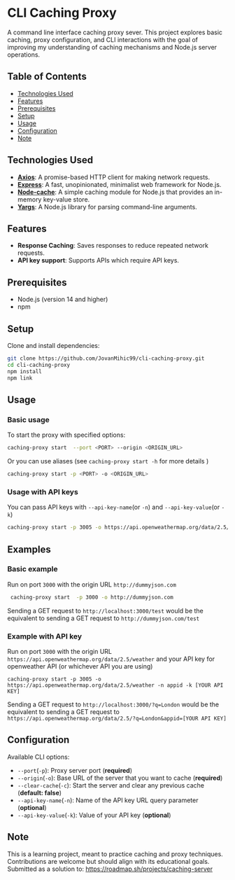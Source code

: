 # CLI Caching Proxy

A command line interface caching proxy sever.
This project explores basic caching, proxy configuration, and CLI interactions with the goal of improving my understanding of caching mechanisms and Node.js server operations.

## Table of Contents

- [Technologies Used](#technologies-used)
- [Features](#features)
- [Prerequisites](#prerequisites)
- [Setup](#setup)
- [Usage](#usage)
- [Configuration](#configuration)
- [Note](#note)

## Technologies Used

- **[Axios](https://axios-http.com/)**: A promise-based HTTP client for making network requests.
- **[Express](https://expressjs.com/)**: A fast, unopinionated, minimalist web framework for Node.js.
- **[Node-cache](https://www.npmjs.com/package/node-cache)**: A simple caching module for Node.js that provides an in-memory key-value store.
- **[Yargs](https://github.com/yargs/yargs)**: A Node.js library for parsing command-line arguments.

## Features

- **Response Caching**: Saves responses to reduce repeated network requests.
- **API key support**: Supports APIs which require API keys.

## Prerequisites

- Node.js (version 14 and higher)
- npm

## Setup

Clone and install dependencies:

```bash
git clone https://github.com/JovanMihic99/cli-caching-proxy.git
cd cli-caching-proxy
npm install
npm link
```

## Usage

### Basic usage

To start the proxy with specified options:

```bash
caching-proxy start  --port <PORT> --origin <ORIGIN_URL>
```

Or you can use aliases (see `caching-proxy start -h` for more details )

```bash
caching-proxy start -p <PORT> -o <ORIGIN_URL>
```

### Usage with API keys

You can pass API keys with `--api-key-name`(or `-n`) and `--api-key-value`(or `-k`)

```bash
caching-proxy start -p 3005 -o https://api.openweathermap.org/data/2.5/weather -n appid -k [YOUR API KEY]
```

## Examples

### Basic example

Run on port `3000` with the origin URL `http://dummyjson.com`

```bash
 caching-proxy start  -p 3000 -o http://dummyjson.com
```

Sending a GET request to `http://localhost:3000/test` would be the equivalent to sending a GET request to `http://dummyjson.com/test`

### Example with API key

Run on port `3000` with the origin URL `https://api.openweathermap.org/data/2.5/weather` and your API key for openweather API (or whichever API you are using)

```
caching-proxy start -p 3005 -o https://api.openweathermap.org/data/2.5/weather -n appid -k [YOUR API KEY]
```

Sending a GET request to `http://localhost:3000/?q=London` would be the equivalent to sending a GET request to `https://api.openweathermap.org/data/2.5/?q=London&appid=[YOUR API KEY]`

## Configuration

Available CLI options:

- `--port`(`-p`): Proxy server port (**required**)
- `--origin`(`-o`): Base URL of the server that you want to cache (**required**)
- `--clear-cache`(`-c`): Start the server and clear any previous cache (**default: false**)
- `--api-key-name`(`-n`): Name of the API key URL query parameter (**optional**)
- `--api-key-value`(`-k`): Value of your API key (**optional**)

## Note

This is a learning project, meant to practice caching and proxy techniques. Contributions are welcome but should align with its educational goals.
Submitted as a solution to: https://roadmap.sh/projects/caching-server
